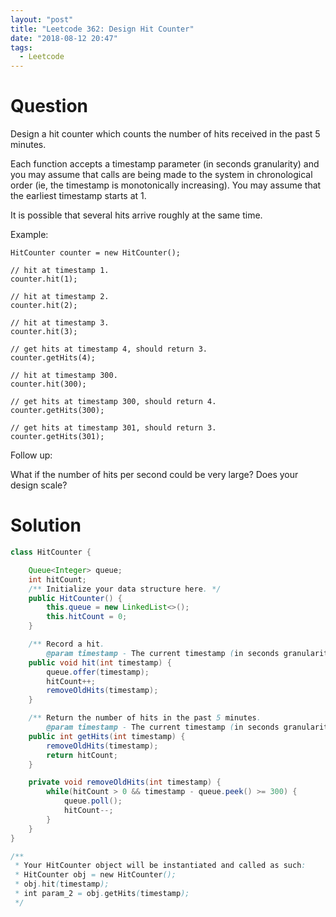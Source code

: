 ```yaml
---
layout: "post"
title: "Leetcode 362: Design Hit Counter"
date: "2018-08-12 20:47"
tags:
  - Leetcode
---
```


# Question
Design a hit counter which counts the number of hits received in the past 5 minutes.

Each function accepts a timestamp parameter (in seconds granularity) and you may assume that calls are being made to the system in chronological order (ie, the timestamp is monotonically increasing). You may assume that the earliest timestamp starts at 1.

It is possible that several hits arrive roughly at the same time.

Example:
```
HitCounter counter = new HitCounter();

// hit at timestamp 1.
counter.hit(1);

// hit at timestamp 2.
counter.hit(2);

// hit at timestamp 3.
counter.hit(3);

// get hits at timestamp 4, should return 3.
counter.getHits(4);

// hit at timestamp 300.
counter.hit(300);

// get hits at timestamp 300, should return 4.
counter.getHits(300);

// get hits at timestamp 301, should return 3.
counter.getHits(301);
```

Follow up:

What if the number of hits per second could be very large? Does your design scale?

# Solution
```java
class HitCounter {

    Queue<Integer> queue;
    int hitCount;
    /** Initialize your data structure here. */
    public HitCounter() {
        this.queue = new LinkedList<>();
        this.hitCount = 0;
    }

    /** Record a hit.
        @param timestamp - The current timestamp (in seconds granularity). */
    public void hit(int timestamp) {
        queue.offer(timestamp);
        hitCount++;
        removeOldHits(timestamp);
    }

    /** Return the number of hits in the past 5 minutes.
        @param timestamp - The current timestamp (in seconds granularity). */
    public int getHits(int timestamp) {
        removeOldHits(timestamp);
        return hitCount;
    }

    private void removeOldHits(int timestamp) {
        while(hitCount > 0 && timestamp - queue.peek() >= 300) {
            queue.poll();
            hitCount--;
        }
    }
}

/**
 * Your HitCounter object will be instantiated and called as such:
 * HitCounter obj = new HitCounter();
 * obj.hit(timestamp);
 * int param_2 = obj.getHits(timestamp);
 */
```
